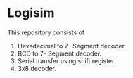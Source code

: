 # Logisim
This repository consists of 
1. Hexadecimal to 7- Segment decoder.
2. BCD to 7- Segment decoder.
3. Serial transfer using shift register.
4. 3x8 decoder.
